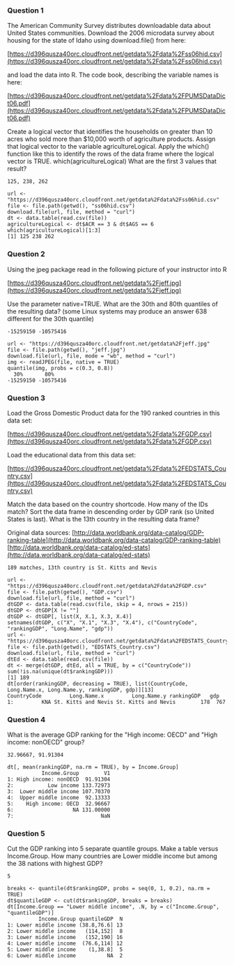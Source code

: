### Question 1  
The American Community Survey distributes downloadable data about United States communities. Download the 2006 microdata survey about housing for the state of Idaho using download.file() from here:

[https://d396qusza40orc.cloudfront.net/getdata%2Fdata%2Fss06hid.csv](https://d396qusza40orc.cloudfront.net/getdata%2Fdata%2Fss06hid.csv)

and load the data into R. The code book, describing the variable names is here:

[https://d396qusza40orc.cloudfront.net/getdata%2Fdata%2FPUMSDataDict06.pdf](https://d396qusza40orc.cloudfront.net/getdata%2Fdata%2FPUMSDataDict06.pdf)

Create a logical vector that identifies the households on greater than 10 acres who sold more than $10,000 worth of agriculture products. Assign that logical vector to the variable agricultureLogical. Apply the which() function like this to identify the rows of the data frame where the logical vector is TRUE. which(agricultureLogical) What are the first 3 values that result?

`125, 238, 262`

    url <- "https://d396qusza40orc.cloudfront.net/getdata%2Fdata%2Fss06hid.csv"
    file <- file.path(getwd(), "ss06hid.csv")
    download.file(url, file, method = "curl")
    dt <- data.table(read.csv(file))
    agricultureLogical <- dt$ACR == 3 & dt$AGS == 6
    which(agricultureLogical)[1:3]
    [1] 125 238 262

### Question 2
Using the jpeg package read in the following picture of your instructor into R 

[https://d396qusza40orc.cloudfront.net/getdata%2Fjeff.jpg](https://d396qusza40orc.cloudfront.net/getdata%2Fjeff.jpg)

Use the parameter native=TRUE. What are the 30th and 80th quantiles of the resulting data? (some Linux systems may produce an answer 638 different for the 30th quantile)

`-15259150 -10575416`

    url <- "https://d396qusza40orc.cloudfront.net/getdata%2Fjeff.jpg"
    file <- file.path(getwd(), "jeff.jpg")
    download.file(url, file, mode = "wb", method = "curl")
    img <- readJPEG(file, native = TRUE)
    quantile(img, probs = c(0.3, 0.8))
      30%       80% 
    -15259150 -10575416 

### Question 3
Load the Gross Domestic Product data for the 190 ranked countries in this data set: 

[https://d396qusza40orc.cloudfront.net/getdata%2Fdata%2FGDP.csv](https://d396qusza40orc.cloudfront.net/getdata%2Fdata%2FGDP.csv)

Load the educational data from this data set: 

[https://d396qusza40orc.cloudfront.net/getdata%2Fdata%2FEDSTATS_Country.csv](https://d396qusza40orc.cloudfront.net/getdata%2Fdata%2FEDSTATS_Country.csv)

Match the data based on the country shortcode. How many of the IDs match? Sort the data frame in descending order by GDP rank (so United States is last). What is the 13th country in the resulting data frame? 

Original data sources: 
[http://data.worldbank.org/data-catalog/GDP-ranking-table](http://data.worldbank.org/data-catalog/GDP-ranking-table)
[http://data.worldbank.org/data-catalog/ed-stats](http://data.worldbank.org/data-catalog/ed-stats)

`189 matches, 13th country is St. Kitts and Nevis`

    url <- "https://d396qusza40orc.cloudfront.net/getdata%2Fdata%2FGDP.csv"
    file <- file.path(getwd(), "GDP.csv")
    download.file(url, file, method = "curl")
    dtGDP <- data.table(read.csv(file, skip = 4, nrows = 215))
    dtGDP <- dtGDP[X != ""]
    dtGDP <- dtGDP[, list(X, X.1, X.3, X.4)]
    setnames(dtGDP, c("X", "X.1", "X.3", "X.4"), c("CountryCode", "rankingGDP", "Long.Name", "gdp"))
    url <- "https://d396qusza40orc.cloudfront.net/getdata%2Fdata%2FEDSTATS_Country.csv"
    file <- file.path(getwd(), "EDSTATS_Country.csv")
    download.file(url, file, method = "curl")
    dtEd <- data.table(read.csv(file))
    dt <- merge(dtGDP, dtEd, all = TRUE, by = c("CountryCode"))
    sum(!is.na(unique(dt$rankingGDP)))
    [1] 189
    dt[order(rankingGDP, decreasing = TRUE), list(CountryCode, Long.Name.x, Long.Name.y, rankingGDP, gdp)][13]
    CountryCode         Long.Name.x         Long.Name.y rankingGDP   gdp
    1:         KNA St. Kitts and Nevis St. Kitts and Nevis        178  767 

### Question 4
What is the average GDP ranking for the "High income: OECD" and "High income: nonOECD" group?

`32.96667, 91.91304`

    dt[, mean(rankingGDP, na.rm = TRUE), by = Income.Group]
               Income.Group        V1
    1: High income: nonOECD  91.91304
    2:           Low income 133.72973
    3:  Lower middle income 107.70370
    4:  Upper middle income  92.13333
    5:    High income: OECD  32.96667
    6:                   NA 131.00000
    7:                            NaN

### Question 5
Cut the GDP ranking into 5 separate quantile groups. Make a table versus Income.Group. How many countries are Lower middle income but among the 38 nations with highest GDP?

`5`

    breaks <- quantile(dt$rankingGDP, probs = seq(0, 1, 0.2), na.rm = TRUE)
    dt$quantileGDP <- cut(dt$rankingGDP, breaks = breaks)
    dt[Income.Group == "Lower middle income", .N, by = c("Income.Group", "quantileGDP")]
              Income.Group quantileGDP  N
    1: Lower middle income (38.8,76.6] 13
    2: Lower middle income   (114,152]  8
    3: Lower middle income   (152,190] 16
    4: Lower middle income  (76.6,114] 12
    5: Lower middle income    (1,38.8]  5
    6: Lower middle income          NA  2
